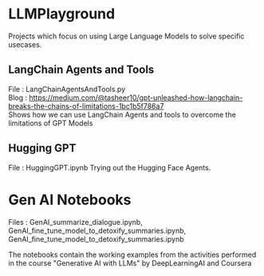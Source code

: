 # LLMPlayground

Projects which focus on using Large Language Models to solve specific usecases.

## LangChain Agents and Tools 
File : LangChainAgentsAndTools.py  
Blog : https://medium.com/@tasheer10/gpt-unleashed-how-langchain-breaks-the-chains-of-limitations-1bc1b5f786a7  
Shows how we can use LangChain Agents and tools to overcome the limitations of GPT Models

## Hugging GPT 
File : HuggingGPT.ipynb
Trying out the Hugging Face Agents.


# Gen AI Notebooks
Files : GenAI_summarize_dialogue.ipynb, GenAI_fine_tune_model_to_detoxify_summaries.ipynb, GenAI_fine_tune_model_to_detoxify_summaries.ipynb

The notebooks contain the working examples from the activities performed in the course "Generative AI with LLMs" by DeepLearningAI and Coursera